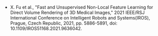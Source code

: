 - X. Fu et al., "Fast and Unsupervised Non-Local Feature Learning for Direct Volume Rendering of 3D Medical Images," 2021 IEEE/RSJ International Conference on Intelligent Robots and Systems(IROS), Prague, Czech Republic, 2021, pp. 5886-5891, doi: 10.1109/IROS51168.2021.9636042.


